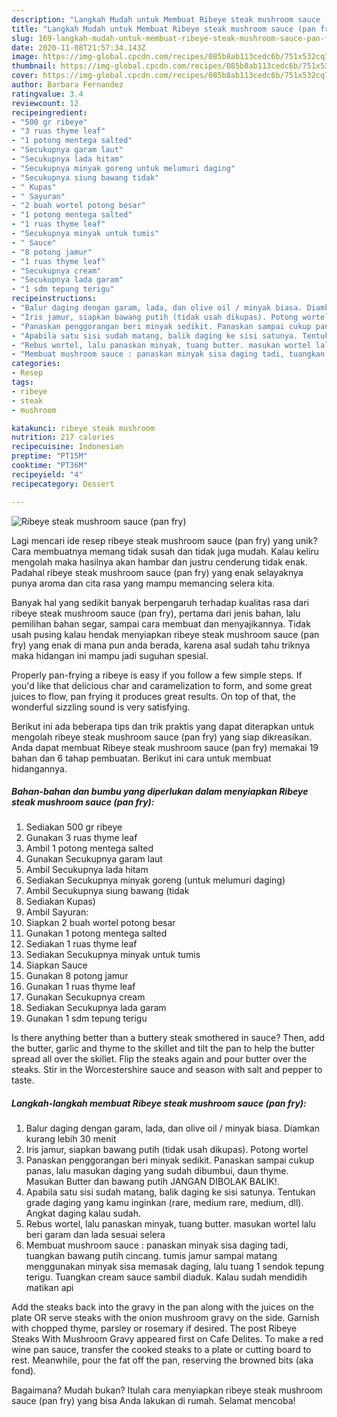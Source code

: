 ```yaml
---
description: "Langkah Mudah untuk Membuat Ribeye steak mushroom sauce (pan fry) Anti Gagal"
title: "Langkah Mudah untuk Membuat Ribeye steak mushroom sauce (pan fry) Anti Gagal"
slug: 169-langkah-mudah-untuk-membuat-ribeye-steak-mushroom-sauce-pan-fry-anti-gagal
date: 2020-11-08T21:57:34.143Z
image: https://img-global.cpcdn.com/recipes/085b8ab113cedc6b/751x532cq70/ribeye-steak-mushroom-sauce-pan-fry-foto-resep-utama.jpg
thumbnail: https://img-global.cpcdn.com/recipes/085b8ab113cedc6b/751x532cq70/ribeye-steak-mushroom-sauce-pan-fry-foto-resep-utama.jpg
cover: https://img-global.cpcdn.com/recipes/085b8ab113cedc6b/751x532cq70/ribeye-steak-mushroom-sauce-pan-fry-foto-resep-utama.jpg
author: Barbara Fernandez
ratingvalue: 3.4
reviewcount: 12
recipeingredient:
- "500 gr ribeye"
- "3 ruas thyme leaf"
- "1 potong mentega salted"
- "Secukupnya garam laut"
- "Secukupnya lada hitam"
- "Secukupnya minyak goreng untuk melumuri daging"
- "Secukupnya siung bawang tidak"
- " Kupas"
- " Sayuran"
- "2 buah wortel potong besar"
- "1 potong mentega salted"
- "1 ruas thyme leaf"
- "Secukupnya minyak untuk tumis"
- " Sauce"
- "8 potong jamur"
- "1 ruas thyme leaf"
- "Secukupnya cream"
- "Secukupnya lada garam"
- "1 sdm tepung terigu"
recipeinstructions:
- "Balur daging dengan garam, lada, dan olive oil / minyak biasa. Diamkan kurang lebih 30 menit"
- "Iris jamur, siapkan bawang putih (tidak usah dikupas). Potong wortel"
- "Panaskan penggorangan beri minyak sedikit. Panaskan sampai cukup panas, lalu masukan daging yang sudah dibumbui, daun thyme. Masukan Butter dan bawang putih JANGAN DIBOLAK BALIK!."
- "Apabila satu sisi sudah matang, balik daging ke sisi satunya. Tentukan grade daging yang kamu inginkan (rare, medium rare, medium, dll). Angkat daging kalau sudah."
- "Rebus wortel, lalu panaskan minyak, tuang butter. masukan wortel lalu beri garam dan lada sesuai selera"
- "Membuat mushroom sauce : panaskan minyak sisa daging tadi, tuangkan bawang putih cincang. tumis jamur sampai matang menggunakan minyak sisa memasak daging, lalu tuang 1 sendok tepung terigu. Tuangkan cream sauce sambil diaduk. Kalau sudah mendidih matikan api"
categories:
- Resep
tags:
- ribeye
- steak
- mushroom

katakunci: ribeye steak mushroom 
nutrition: 217 calories
recipecuisine: Indonesian
preptime: "PT15M"
cooktime: "PT36M"
recipeyield: "4"
recipecategory: Dessert

---
```



![Ribeye steak mushroom sauce (pan fry)](https://img-global.cpcdn.com/recipes/085b8ab113cedc6b/751x532cq70/ribeye-steak-mushroom-sauce-pan-fry-foto-resep-utama.jpg)

Lagi mencari ide resep ribeye steak mushroom sauce (pan fry) yang unik? Cara membuatnya memang tidak susah dan tidak juga mudah. Kalau keliru mengolah maka hasilnya akan hambar dan justru cenderung tidak enak. Padahal ribeye steak mushroom sauce (pan fry) yang enak selayaknya punya aroma dan cita rasa yang mampu memancing selera kita.

Banyak hal yang sedikit banyak berpengaruh terhadap kualitas rasa dari ribeye steak mushroom sauce (pan fry), pertama dari jenis bahan, lalu pemilihan bahan segar, sampai cara membuat dan menyajikannya. Tidak usah pusing kalau hendak menyiapkan ribeye steak mushroom sauce (pan fry) yang enak di mana pun anda berada, karena asal sudah tahu triknya maka hidangan ini mampu jadi suguhan spesial.

Properly pan-frying a ribeye is easy if you follow a few simple steps. If you&#39;d like that delicious char and caramelization to form, and some great juices to flow, pan frying it produces great results. On top of that, the wonderful sizzling sound is very satisfying.


Berikut ini ada beberapa tips dan trik praktis yang dapat diterapkan untuk mengolah ribeye steak mushroom sauce (pan fry) yang siap dikreasikan. Anda dapat membuat Ribeye steak mushroom sauce (pan fry) memakai 19 bahan dan 6 tahap pembuatan. Berikut ini cara untuk membuat hidangannya.

<!--inarticleads1-->

##### Bahan-bahan dan bumbu yang diperlukan dalam menyiapkan Ribeye steak mushroom sauce (pan fry):

1. Sediakan 500 gr ribeye
1. Gunakan 3 ruas thyme leaf
1. Ambil 1 potong mentega salted
1. Gunakan Secukupnya garam laut
1. Ambil Secukupnya lada hitam
1. Sediakan Secukupnya minyak goreng (untuk melumuri daging)
1. Ambil Secukupnya siung bawang (tidak
1. Sediakan  Kupas)
1. Ambil  Sayuran:
1. Siapkan 2 buah wortel potong besar
1. Gunakan 1 potong mentega salted
1. Sediakan 1 ruas thyme leaf
1. Sediakan Secukupnya minyak untuk tumis
1. Siapkan  Sauce
1. Gunakan 8 potong jamur
1. Gunakan 1 ruas thyme leaf
1. Gunakan Secukupnya cream
1. Sediakan Secukupnya lada garam
1. Gunakan 1 sdm tepung terigu


Is there anything better than a buttery steak smothered in sauce? Then, add the butter, garlic and thyme to the skillet and tilt the pan to help the butter spread all over the skillet. Flip the steaks again and pour butter over the steaks. Stir in the Worcestershire sauce and season with salt and pepper to taste. 

<!--inarticleads2-->

##### Langkah-langkah membuat Ribeye steak mushroom sauce (pan fry):

1. Balur daging dengan garam, lada, dan olive oil / minyak biasa. Diamkan kurang lebih 30 menit
1. Iris jamur, siapkan bawang putih (tidak usah dikupas). Potong wortel
1. Panaskan penggorangan beri minyak sedikit. Panaskan sampai cukup panas, lalu masukan daging yang sudah dibumbui, daun thyme. Masukan Butter dan bawang putih JANGAN DIBOLAK BALIK!.
1. Apabila satu sisi sudah matang, balik daging ke sisi satunya. Tentukan grade daging yang kamu inginkan (rare, medium rare, medium, dll). Angkat daging kalau sudah.
1. Rebus wortel, lalu panaskan minyak, tuang butter. masukan wortel lalu beri garam dan lada sesuai selera
1. Membuat mushroom sauce : panaskan minyak sisa daging tadi, tuangkan bawang putih cincang. tumis jamur sampai matang menggunakan minyak sisa memasak daging, lalu tuang 1 sendok tepung terigu. Tuangkan cream sauce sambil diaduk. Kalau sudah mendidih matikan api


Add the steaks back into the gravy in the pan along with the juices on the plate OR serve steaks with the onion mushroom gravy on the side. Garnish with chopped thyme, parsley or rosemary if desired. The post Ribeye Steaks With Mushroom Gravy appeared first on Cafe Delites. To make a red wine pan sauce, transfer the cooked steaks to a plate or cutting board to rest. Meanwhile, pour the fat off the pan, reserving the browned bits (aka fond). 

Bagaimana? Mudah bukan? Itulah cara menyiapkan ribeye steak mushroom sauce (pan fry) yang bisa Anda lakukan di rumah. Selamat mencoba!
